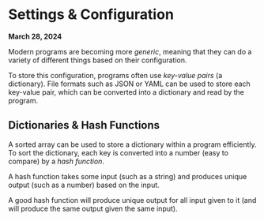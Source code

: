 # Settings & Configuration
**March 28, 2024**

Modern programs are becoming more *generic*, meaning that they can do a variety of different things based on their configuration.

To store this configuration, programs often use *key-value pairs* (a dictionary). File formats such as JSON or YAML can be used to store each key-value pair, which can be converted into a dictionary and read by the program.

## Dictionaries & Hash Functions
A sorted array can be used to store a dictionary within a program efficiently.
To sort the dictionary, each key is converted into a number (easy to compare) by a *hash function*.

A hash function takes some input (such as a string) and produces unique output (such as a number) based on the input.

A good hash function will produce unique output for all input given to it (and will produce the same output given the same input).